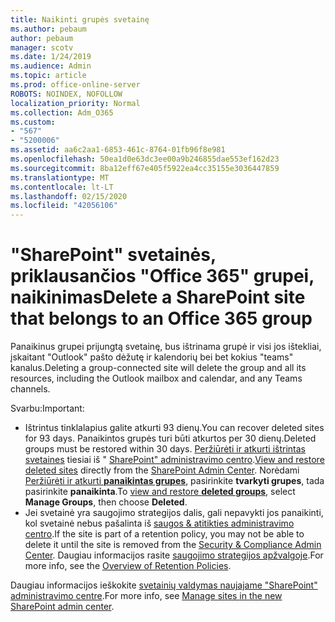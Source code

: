 ```yaml
---
title: Naikinti grupės svetainę
ms.author: pebaum
author: pebaum
manager: scotv
ms.date: 1/24/2019
ms.audience: Admin
ms.topic: article
ms.prod: office-online-server
ROBOTS: NOINDEX, NOFOLLOW
localization_priority: Normal
ms.collection: Adm_O365
ms.custom:
- "567"
- "5200006"
ms.assetid: aa6c2aa1-6853-461c-8764-01fb96f8e981
ms.openlocfilehash: 50ea1d0e63dc3ee00a9b246855dae553ef162d23
ms.sourcegitcommit: 8ba12eff67e405f5922ea4cc35155e3036447859
ms.translationtype: MT
ms.contentlocale: lt-LT
ms.lasthandoff: 02/15/2020
ms.locfileid: "42056106"
---
```

# <a name="delete-a-sharepoint-site-that-belongs-to-an-office-365-group"></a><span data-ttu-id="da715-102">"SharePoint" svetainės, priklausančios "Office 365" grupei, naikinimas</span><span class="sxs-lookup"><span data-stu-id="da715-102">Delete a SharePoint site that belongs to an Office 365 group</span></span>

<span data-ttu-id="da715-103">Panaikinus grupei prijungtą svetainę, bus ištrinama grupė ir visi jos ištekliai, įskaitant "Outlook" pašto dėžutę ir kalendorių bei bet kokius "teams" kanalus.</span><span class="sxs-lookup"><span data-stu-id="da715-103">Deleting a group-connected site will delete the group and all its resources, including the Outlook mailbox and calendar, and any Teams channels.</span></span>
  
<span data-ttu-id="da715-104">Svarbu:</span><span class="sxs-lookup"><span data-stu-id="da715-104">Important:</span></span>

- <span data-ttu-id="da715-105">Ištrintus tinklalapius galite atkurti 93 dienų.</span><span class="sxs-lookup"><span data-stu-id="da715-105">You can recover deleted sites for 93 days.</span></span> <span data-ttu-id="da715-106">Panaikintos grupės turi būti atkurtos per 30 dienų.</span><span class="sxs-lookup"><span data-stu-id="da715-106">Deleted groups must be restored within 30 days.</span></span> <span data-ttu-id="da715-107">[Peržiūrėti ir atkurti ištrintas svetaines](https://admin.microsoft.com/sharepoint?page=recyclebin&modern=true) tiesiai iš " [SharePoint" administravimo centro](https://admin.microsoft.com/sharepoint?page=home&modern=true).</span><span class="sxs-lookup"><span data-stu-id="da715-107">[View and restore deleted sites](https://admin.microsoft.com/sharepoint?page=recyclebin&modern=true) directly from the [SharePoint Admin Center](https://admin.microsoft.com/sharepoint?page=home&modern=true).</span></span> <span data-ttu-id="da715-108">Norėdami [Peržiūrėti ir atkurti **panaikintas grupes**](https://outlook.office.com/people/group/deleted), pasirinkite **tvarkyti grupes**, tada pasirinkite **panaikinta**.</span><span class="sxs-lookup"><span data-stu-id="da715-108">To [view and restore **deleted groups**](https://outlook.office.com/people/group/deleted), select **Manage Groups**, then choose **Deleted**.</span></span>
- <span data-ttu-id="da715-109">Jei svetainė yra saugojimo strategijos dalis, gali nepavykti jos panaikinti, kol svetainė nebus pašalinta iš [saugos & atitikties administravimo centro](https://protection.office.com/?rfr=AdminCenter#/retention).</span><span class="sxs-lookup"><span data-stu-id="da715-109">If the site is part of a retention policy, you may not be able to delete it until the site is removed from the [Security & Compliance Admin Center](https://protection.office.com/?rfr=AdminCenter#/retention).</span></span> <span data-ttu-id="da715-110">Daugiau informacijos rasite [saugojimo strategijos apžvalgoje](https://docs.microsoft.com/office365/securitycompliance/retention-policies#content-in-onedrive-accounts-and-sharepoint-sites).</span><span class="sxs-lookup"><span data-stu-id="da715-110">For more info, see the [Overview of Retention Policies](https://docs.microsoft.com/office365/securitycompliance/retention-policies#content-in-onedrive-accounts-and-sharepoint-sites).</span></span>
  
<span data-ttu-id="da715-111">Daugiau informacijos ieškokite [svetainių valdymas naujajame "SharePoint" administravimo centre](https://docs.microsoft.com/sharepoint/manage-sites-in-new-admin-center).</span><span class="sxs-lookup"><span data-stu-id="da715-111">For more info, see [Manage sites in the new SharePoint admin center](https://docs.microsoft.com/sharepoint/manage-sites-in-new-admin-center).</span></span>
